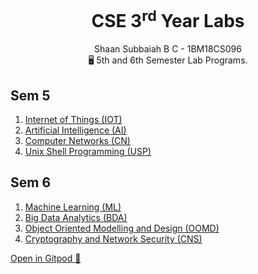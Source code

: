<div align="center">
<h1> CSE 3<sup>rd</sup> Year Labs </h1>
Shaan Subbaiah B C - 1BM18CS096<br>
🖥️ 5th and 6th Semester Lab Programs.
</div>

## Sem 5

1. [Internet of Things (IOT)](https://github.com/shaansubbaiah/CSE-3rd-Year-Labs/tree/master/IOT)
2. [Artificial Intelligence (AI)](https://github.com/shaansubbaiah/CSE-3rd-Year-Labs/tree/master/AI)
3. [Computer Networks (CN)](https://github.com/shaansubbaiah/CSE-3rd-Year-Labs/tree/master/CN)
4. [Unix Shell Programming (USP)](https://github.com/shaansubbaiah/CSE-3rd-Year-Labs/tree/master/USP)

## Sem 6

1. [Machine Learning (ML)](https://github.com/shaansubbaiah/CSE-3rd-Year-Labs/tree/master/ML)
2. [Big Data Analytics (BDA)](https://github.com/shaansubbaiah/CSE-3rd-Year-Labs/tree/master/BDA)
3. [Object Oriented Modelling and Design (OOMD)](https://github.com/shaansubbaiah/CSE-3rd-Year-Labs/tree/master/OOMD)
4. [Cryptography and Network Security (CNS)](https://github.com/shaansubbaiah/CSE-3rd-Year-Labs/tree/master/CNS)


[Open in Gitpod 🐙](gitpod.io/#https://github.com/shaansubbaiah/CSE-3rd-Year-Labs)
